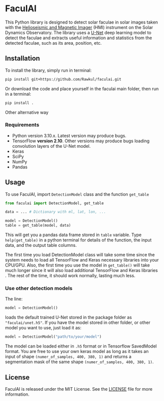 # FaculAI

This Python library is designed to detect solar faculae in solar images taken with the [Helioseismic and Magnetic Imager](http://hmi.stanford.edu/) (HMI) instrument on the Solar Dynamics Observatory. The library uses a [U-Net](https://arxiv.org/abs/1505.04597) deep learning model to detect the faculae and extracts useful information and statistics from the detected faculae, such as its area, position, etc.

## Installation

To install the library, simply run in terminal:
``` bash
pip install git+https://github.com/Rawkul/faculai.git
```

Or download the code and place yourself in the faculai main folder, then run in a terminal:

``` bash
pip install .
```

Other alternative way

### Requirements

-   Python version 3.10.x. Latest version may produce bugs.
-   TensorFlow **version 2.10**. Other versions may produce bugs loading convolution layers of the U-Net model.
-   Keras
-   SciPy
-   NumPy
-   Pandas

## Usage

To use FaculAI, import `DetectionModel` class and the function `get_table`

``` python
from faculai import DetectionModel, get_table

data = ... # Dictionary with ml, lat, lon, ...

model = DetectionModel()
table = get_table(model, data)
```

This will get you a pandas data frame stored in `table` variable. Type `help(get_table)` in a python terminal for details of the function, the input data, and the output table columns.

<p class="callout info">

The first time you load DetectionModel class will take some time since the system needs to load all TensorFlow and Keras necessary libraries into your CPU/GPU. Also, the first time you use the model in `get_table()` will take much longer since it will also load additional TensorFlow and Keras libraries . The rest of the time, it should work normally, lasting much less.

</p>

### Use other detection models

The line:

``` python
model = DetectionModel()
```

loads the default trained U-Net stored in the package folder as `"faculai/unet.h5"`. If you have the model stored in other folder, or other model you want to use, just load it as:

``` python
model = DetectionModel("path/to/your/model")
```

The model can be loaded either in `.h5` format or in Tensorflow SavedModel format. You are free to use your own keras model as long as it takes an input of shape `(numer_of_samples, 400, 380, 1)` and returns a segmentation mask of the same shape `(numer_of_samples, 400, 380, 1)`.

## License

FaculAI is released under the MIT License. See the [LICENSE](LICENSE) file for more information.
